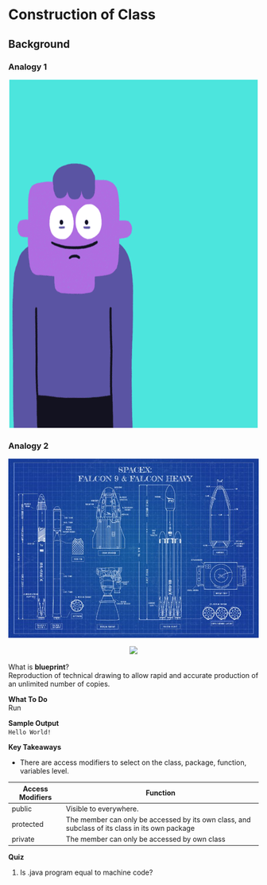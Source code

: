 # Construction of Class

## **Background**
### Analogy 1
 <p align="center">
   <img width="500" height="700" src="metadata/cloning.gif">
 </p>  

### Analogy 2
 <p align="center">
   <img src="metadata/spaceX.jpg">
 </p>  
 
  <p align="center">
    <img src="metadata/spaceXengine.jpg">
  </p>  
 
 What is **blueprint**?  
 Reproduction of technical drawing to allow rapid and accurate production of an unlimited number of copies.

**What To Do**  
Run 


**Sample Output**  
`
Hello World!  
`  

**Key Takeaways**


- There are access modifiers to select on the class, package, function, variables level.  

| Access Modifiers | Function |
| --- | ----------- |
| public | Visible to everywhere. |
| protected | The member can only be accessed by its own class, and subclass of its class in its own package  |
| private | The member can only be accessed by own class |
 


**Quiz** 

1. Is .java program equal to machine code?  
